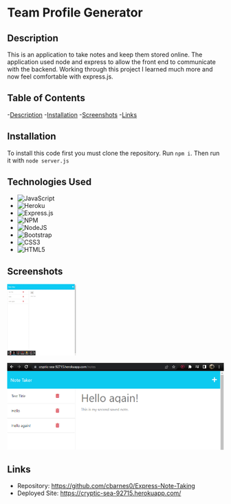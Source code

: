 # Team Profile Generator

## Description 

This is an application to take notes and keep them stored online. The application used node and express to allow the front end to communicate with the backend. Working through this project I learned much more and now feel comfortable with express.js.

## Table of Contents
-[Description](#description)
-[Installation](#installation)
-[Screenshots](#screenshots)
-[Links](#links)

## Installation

To install this code first you must clone the repository. Run ```npm i```. Then run it with ```node server.js```

## Technologies Used

- ![JavaScript](https://img.shields.io/badge/javascript-%23323330.svg?style=for-the-badge&logo=javascript&logoColor=%23F7DF1E)
- ![Heroku](https://img.shields.io/badge/heroku-%23430098.svg?style=for-the-badge&logo=heroku&logoColor=white)
- ![Express.js](https://img.shields.io/badge/express.js-%23404d59.svg?style=for-the-badge&logo=express&logoColor=%2361DAFB)
- ![NPM](https://img.shields.io/badge/NPM-%23CB3837.svg?style=for-the-badge&logo=npm&logoColor=white)
- ![NodeJS](https://img.shields.io/badge/node.js-6DA55F?style=for-the-badge&logo=node.js&logoColor=white)
- ![Bootstrap](https://img.shields.io/badge/bootstrap-%23563D7C.svg?style=for-the-badge&logo=bootstrap&logoColor=white)
- ![CSS3](https://img.shields.io/badge/css3-%231572B6.svg?style=for-the-badge&logo=css3&logoColor=white)
- ![HTML5](https://img.shields.io/badge/html5-%23E34F26.svg?style=for-the-badge&logo=html5&logoColor=white)

## Screenshots

![Screenshot1](screenshots/Express_Note_Taking_AdobeExpress.gif)

![Screenshot2](screenshots/Screenshot%202023-03-16%20165232.png)

## Links

- Repository: https://github.com/cbarnes0/Express-Note-Taking
- Deployed Site: https://cryptic-sea-92715.herokuapp.com/